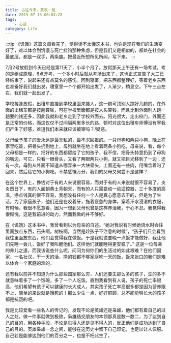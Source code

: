 ```yaml
---
title: 古往今来，莫衷一是
date: 2019-07-13 00:03:28
tags: 
    - 心话
category: Life
---
```


:::tip
《饥饿》这篇文章看完了，觉得读不太懂这本书，也许是现在我们的生活变好了，难以体会到饥饿与死亡挂钩那种焦虑，但是我们又是相似的，都处在社会的最底层，都是一双手，两条腿。把最近所想所见所闻，写下来。
:::

<!-- more -->

7月2号放假到今天已经是第11天了，小半个月了。放假那天上午还有一场考试，考的是组成原理，8点开考，一个多小时后就从考场出来了，这也正式宣告了大二已经结束了，说起来还有点莫名的感伤。回到寝室，把东西都整理好，等着老乡东西也准备好我们就出发，寝室里一个个都开始出发了，人渐少，稍显空。下午三点左右，我们就一起出发了。

学校每逢放假，出租车直接到学校里面来接人，这一趟可顶别人跑好几趟的，在外面的出租车都是按趟算钱，可在学校里面都是按人头算钱，而且比到外面别人跑一趟要的钱还多，因此我就和老乡走到了学校外面去。阳光很大，走出校门，外面还是正常的价格，而这仅仅不过间隔两里多长的路，顿时对这位出租车师傅没有宰我们产生了好感，难道我们本来就应该被宰吗？/疑惑。

父母给予孩子的爱永远是最无私的，最不求回报的。一只母狗和两只小狗，晚上在家里吃饭，把骨头扔到地上，母狗就坐在地上看着两条小狗吃，母亲说，看，每个父母都是一样的，把好的东西都留给了它的孩子，我不信，把骨头特意扔到了母狗的嘴边，可它，只看一眼骨头，又看了两眼两只小狗，就又把目光移到了一边；还有一次，母狗从外面不知道从哪弄来一大块骨头，上面还有一些肉，用嘴含着叼了回来，然后给它的小狗吃。不禁感慨万分，我们的父母又何尝不是这样？

在这个世界上，挣钱对于有的人来说很容易，而对于有的人来说就很不容易了。炎炎烈日下，有的人面朝黄土背朝天，而有的人只需要动一动遥控器，三十多度的高温，挣点钱真的很不容易，我想没有任何一个人是真心愿意去干的，但是为了生活，为了家庭孩子，他们还是在咬着牙，拖着疲惫的身体，穿着汗水浸湿的衣服，有时候，我很不愿意看，因为一想到父母也曾是这样养活我，于心不忍。我觉得我很惭愧，这是我前进的动力，然而我做的并不够好。

在《饥饿》这本书中，我曾看到以为母亲的自述。“她对我说有时候她烧水时会往里面放点东西，石头啊，树枝啊，当然是趁孩子不注意的时候”，“孩子们只会看到我往里面放东西，他们会觉得我在做饭。于是我就说要晚一点饭才能做好，我让他们先睡一会儿，饭好了我叫醒他们。这样他们就能睡得更安稳了。” 这是一位母亲的养儿之道，而我该说些什么呢，问问为何你们的生活过的如此艰难？在他们国家，一名壮汉，干一天的活，挣的钱都不够家庭吃一天的饭，饭来张口的我们是难以体会一个家庭的难的。

还有我以前并不知道为什么那些国家那么穷，人们还要生那么多的孩子，生的多不就意味着多了一个饭碗，多了一个人吃饭。直到我看到有人说，孩子的死亡率很高，他们希望有孩子可以健康的长大成人，其实孩子死亡率高很多都是因为营养跟不上，简单的来说就是饿死的！那么少生一点，好好照顾，总不能能够长大的孩子都是抗饿的吧。

我是比较爱看一些名人的传记的，发现不论是英雄还是枭雄，他们都有着自己的过人之处，做一件事就做到极致，枭雄结交朋友的本领那真是数一数二，为了达到自己的目的，用各种手段，不论是见得人还是见不得人的，反正他们是成功达到了自己的目的。英雄枭雄一念之间，能够在这历史中留下自己印记，也足以让人佩服。自己若是能够达到他们的百分之一，也是不枉此生了。